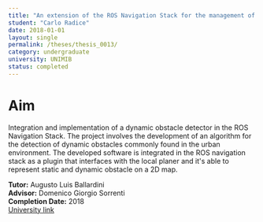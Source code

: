 ```yaml
---
title: "An extension of the ROS Navigation Stack for the management of moving obstacles"
student: "Carlo Radice"
date: 2018-01-01
layout: single
permalink: /theses/thesis_0013/
category: undergraduate
university: UNIMIB
status: completed
---
```


# Aim
Integration and implementation of a dynamic obstacle detector in the ROS Navigation Stack.
The project involves the development of an algorithm for the detection of dynamic obstacles commonly found in the urban environment.
The developed software is integrated in the ROS navigation stack as a plugin that interfaces with the local planer and it's able to represent static and dynamic obstacle on a 2D map.


**Tutor:** Augusto Luis Ballardini  
**Advisor:** Domenico Giorgio Sorrenti  
**Completion Date:** 2018  
[University link](https://ira.disco.unimib.it/people/ballardini-augusto-luis/)

